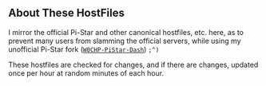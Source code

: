 ## About These HostFiles

I mirror the official Pi-Star and other canonical hostfiles, etc. here, as to
prevent many users from slamming the official servers, while using my
unofficial Pi-Star fork
([<code>W0CHP-PiStar-Dash</code>](https://w0chp.net/w0chp-pistar-dash/))  `;^)`

These hostfiles are checked for changes, and if there are changes, updated once
per hour at random minutes of each hour.
